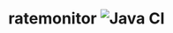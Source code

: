 # ratemonitor ![Java CI](https://github.com/dru1/ratemonitor/workflows/Java%20CI/badge.svg?branch=master)
